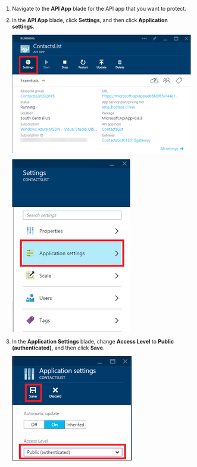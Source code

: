 <!-- deleted in Global -->

1. Navigate to the **API App** blade for the API app that you want to protect.

2. In the **API App** blade, click **Settings**, and then click **Application settings**.

	![Click Settings](./media/app-service-api-config-auth/clicksettings.png)

	![Click Application settings](./media/app-service-api-config-auth/clickbasicsettings.png)

3. In the **Application Settings** blade, change **Access Level** to **Public (authenticated)**, and then click **Save**.

	![Click Basic settings](./media/app-service-api-config-auth/setpublicauth.png)

